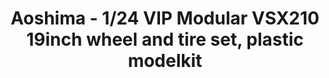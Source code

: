 ---
layout: product
title: "Aoshima - 1/24 VIP Modular VSX210 19inch wheel and tire set, plastic modelkit"
price: "TBA" 
desc: "N/A"
img_path: "/assets/img/AO52471.jpg"
brand: "N/A"
available: false
special_offer: false
new: false
soon: false
cat: "010000"
subcat: "013700"
subsubcat: "0N/A"
sifra: "AO52471"
---